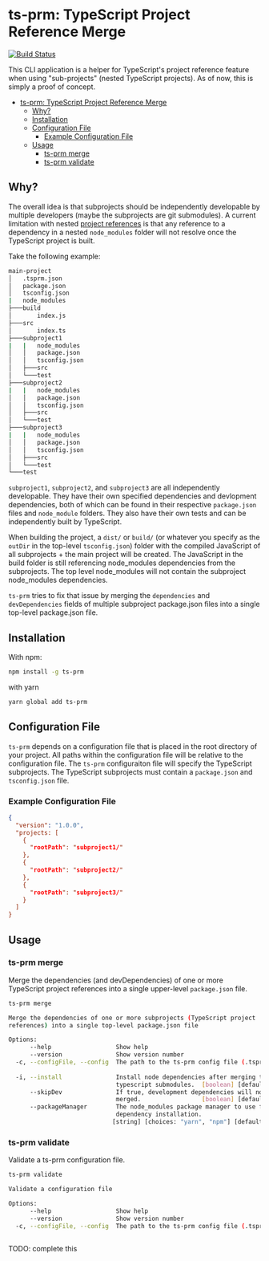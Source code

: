 # ts-prm: TypeScript Project Reference Merge 

[![Build Status](https://dev.azure.com/sethlessard0602/sethlessard/_apis/build/status/sethlessard.ts-prm?branchName=v1.0.0-prep)](https://dev.azure.com/sethlessard0602/sethlessard/_build/latest?definitionId=7&branchName=v1.0.0-prep)

This CLI application is a helper for TypeScript's project reference feature when using "sub-projects" (nested TypeScript projects). As of now, this is simply a proof of concept.

- [ts-prm: TypeScript Project Reference Merge](#ts-prm-typescript-project-reference-merge)
  - [Why?](#why)
  - [Installation](#installation)
  - [Configuration File](#configuration-file)
    - [Example Configuration File](#example-configuration-file)
  - [Usage](#usage)
    - [ts-prm merge](#ts-prm-merge)
    - [ts-prm validate](#ts-prm-validate)

## Why?

The overall idea is that subprojects should be independently developable by multiple developers (maybe the subprojects are git submodules). A current limitation with nested [project references](https://www.typescriptlang.org/docs/handbook/project-references.html) is that any reference to a dependency in a nested `node_modules` folder will not resolve once the TypeScript project is built. 

Take the following example:

```bash
main-project
│   .tsprm.json
│   package.json
│   tsconfig.json
|   node_modules
├───build
│       index.js
├───src
│       index.ts
├───subproject1
|   |   node_modules
│   │   package.json
│   │   tsconfig.json
│   ├───src
│   └───test
├───subproject2
|   |   node_modules
│   │   package.json
│   │   tsconfig.json
│   ├───src
│   └───test
├───subproject3
|   |   node_modules
│   │   package.json
│   │   tsconfig.json
│   ├───src
│   └───test
└───test
```

`subproject1`, `subproject2`,  and `subproject3` are all independently developable. They have their own specified dependencies and devlopment dependencies, both of which can be found in their respective `package.json` files and `node_module` folders. They also have their own tests and can be independently built by TypeScript.

When building the project, a `dist/` or `build/` (or whatever you specify as the `outDir` in the top-level `tsconfig.json`) folder with the compiled JavaScript of all subprojects + the main project will be created. The JavaScript in the build folder is still referencing node_modules dependencies from the subprojects. The top level node_modules will not contain the subproject node_modules dependencies.

`ts-prm` tries to fix that issue by merging the `dependencies` and `devDependencies` fields of multiple subproject package.json files into a single top-level package.json file.

## Installation 

With npm:
```bash
npm install -g ts-prm
```

with yarn
```bash
yarn global add ts-prm
```

## Configuration File

`ts-prm` depends on a configuration file that is placed in the root directory of your project. All paths within the configuration file will be relative to the configuration file. The `ts-prm` configuraiton file will specify the TypeScript subprojects. The TypeScript subprojects must contain a `package.json` and `tsconfig.json` file.

### Example Configuration File

```json
{
  "version": "1.0.0",
  "projects: [
    {
      "rootPath": "subproject1/"
    },
    {
      "rootPath": "subproject2/"
    },
    {
      "rootPath": "subproject3/"
    }
  ]
}
```

## Usage 

### ts-prm merge

Merge the dependencies (and devDependencies) of one or more TypeScript project references into a single upper-level `package.json` file.

```bash
ts-prm merge

Merge the dependencies of one or more subprojects (TypeScript project
references) into a single top-level package.json file

Options:
      --help                  Show help                                [boolean]
      --version               Show version number                      [boolean]
  -c, --configFile, --config  The path to the ts-prm config file (.tsprm.json)
                                                                        [string]
  -i, --install               Install node dependencies after merging the
                              typescript submodules.  [boolean] [default: false]
      --skipDev               If true, development dependencies will not be
                              merged.                 [boolean] [default: false]
      --packageManager        The node_modules package manager to use for
                              dependency installation.
                             [string] [choices: "yarn", "npm"] [default: "yarn"]
```

### ts-prm validate

Validate a ts-prm configuration file.

```bash
ts-prm validate

Validate a configuration file

Options:
      --help                  Show help                                [boolean]
      --version               Show version number                      [boolean]
  -c, --configFile, --config  The path to the ts-prm config file (.tsprm.json)
                                                                        [string]
```

TODO: complete this
